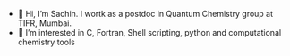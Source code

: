 - 👋 Hi, I’m Sachin. I wortk as a postdoc in Quantum Chemistry group at TIFR, Mumbai. 
- 👀 I’m interested in C, Fortran, Shell scripting, python and computational chemistry tools

<!---
batman-chemist/batman-chemist is a ✨ special ✨ repository because its `README.md` (this file) appears on your GitHub profile.
You can click the Preview link to take a look at your changes.
--->

